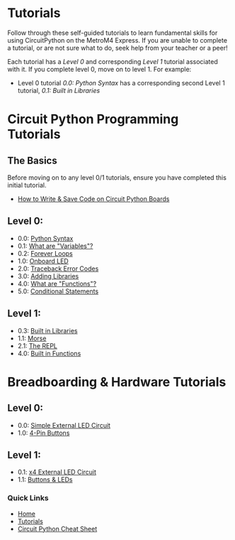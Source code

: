 # Tutorials
Follow through these self-guided tutorials to learn fundamental skills for using CircuitPython on the MetroM4 Express. If you are unable to complete a tutorial, or are not sure what to do, seek help from your teacher or a peer! 

Each tutorial has a *Level 0* and corresponding *Level 1* tutorial associated with it. If you complete level 0, move on to level 1. For example:
* Level 0 tutorial *0.0: Python Syntax* has a corresponding second Level 1 tutorial, *0.1: Built in Libraries*

# Circuit Python Programming Tutorials

## The Basics
Before moving on to any level 0/1 tutorials, ensure you have completed this initial tutorial. 
* [How to Write & Save Code on Circuit Python Boards](learning_modules/programming_tutorials/circuit_python_basics/python_basics.md)

## Level 0:
* 0.0: [Python Syntax](/programming_tutorials/circuit_python_basics/python_basics.md)
* 0.1: [What are "Variables"?](learning_modules/programming_tutorials/variables/variables.md)
* 0.2: [Forever Loops](learning_modules/programming_tutorials/while_true/while_true.md)
* 1.0: [Onboard LED](learning_modules/programming_tutorials/digital_io/digital_io.md)
* 2.0: [Traceback Error Codes](https://learn.adafruit.com/welcome-to-circuitpython/interacting-with-the-serial-console)
* 3.0: [Adding Libraries](https://learn.adafruit.com/welcome-to-circuitpython/circuitpython-libraries)
* 4.0: [What are "Functions"?](https://sites.google.com/view/circuitpython/tutorials/blinking-led/libraries-and-functions)
* 5.0: [Conditional Statements](https://sites.google.com/view/circuitpython/tutorials/button-and-led/conditionals-i)

## Level 1:
* 0.3: [Built in Libraries](https://sites.google.com/view/circuitpython/tutorials/blinking-led/libraries-and-functions)
* 1.1: [Morse](learning_modules/programming_tutorials/SOS_Blinking_LED/morse.md)
* 2.1: [The REPL](https://learn.adafruit.com/welcome-to-circuitpython/the-repl)
* 4.0: [Built in Functions](learning_modules/programming_tutorials/Built_In_Functions_Practices/built_in_functions.md)

# Breadboarding & Hardware Tutorials 

## Level 0:
* 0.0: [Simple External LED Circuit](learning_modules/physical_component_tutorials/basic_led_debug/single_led_0.md)
* 1.0: [4-Pin Buttons](https://sites.google.com/view/circuitpython/tutorials/button-and-led)

## Level 1:
* 0.1: [x4 External LED Circuit](learning_modules/physical_component_tutorials/basic_led_debug/single_led_1.md)
* 1.1: [Buttons & LEDs](learning_modules/physical_component_tutorials/4-Pin_Buttons/button_4_1.md)


### Quick Links
* [Home](/README.md)
* [Tutorials](/learning_modules/tutorials_list.md)
* [Circuit Python Cheat Sheet](/learning_modules/circuit_python_cheatsheet.md)